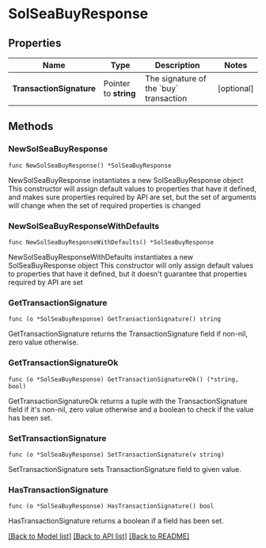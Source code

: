 # SolSeaBuyResponse

## Properties

Name | Type | Description | Notes
------------ | ------------- | ------------- | -------------
**TransactionSignature** | Pointer to **string** | The signature of the &#x60;buy&#x60; transaction  | [optional] 

## Methods

### NewSolSeaBuyResponse

`func NewSolSeaBuyResponse() *SolSeaBuyResponse`

NewSolSeaBuyResponse instantiates a new SolSeaBuyResponse object
This constructor will assign default values to properties that have it defined,
and makes sure properties required by API are set, but the set of arguments
will change when the set of required properties is changed

### NewSolSeaBuyResponseWithDefaults

`func NewSolSeaBuyResponseWithDefaults() *SolSeaBuyResponse`

NewSolSeaBuyResponseWithDefaults instantiates a new SolSeaBuyResponse object
This constructor will only assign default values to properties that have it defined,
but it doesn't guarantee that properties required by API are set

### GetTransactionSignature

`func (o *SolSeaBuyResponse) GetTransactionSignature() string`

GetTransactionSignature returns the TransactionSignature field if non-nil, zero value otherwise.

### GetTransactionSignatureOk

`func (o *SolSeaBuyResponse) GetTransactionSignatureOk() (*string, bool)`

GetTransactionSignatureOk returns a tuple with the TransactionSignature field if it's non-nil, zero value otherwise
and a boolean to check if the value has been set.

### SetTransactionSignature

`func (o *SolSeaBuyResponse) SetTransactionSignature(v string)`

SetTransactionSignature sets TransactionSignature field to given value.

### HasTransactionSignature

`func (o *SolSeaBuyResponse) HasTransactionSignature() bool`

HasTransactionSignature returns a boolean if a field has been set.


[[Back to Model list]](../README.md#documentation-for-models) [[Back to API list]](../README.md#documentation-for-api-endpoints) [[Back to README]](../README.md)


